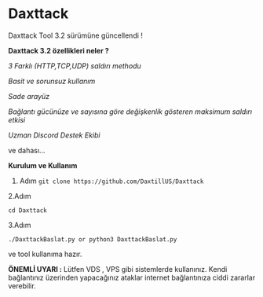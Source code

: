 # Daxttack

Daxttack Tool 3.2 sürümüne güncellendi !

**Daxttack 3.2 özellikleri neler ?**

*3 Farklı (HTTP,TCP,UDP) saldırı methodu*

*Basit ve sorunsuz kullanım*

*Sade arayüz*

*Bağlantı gücünüze ve sayısına göre değişkenlik gösteren maksimum saldırı etkisi*

*Uzman Discord Destek Ekibi*

ve dahası...

**Kurulum ve Kullanım**

 
1. Adım 
``git clone https://github.com/DaxtillUS/Daxttack ``

2.Adım

``cd Daxttack``

3.Adım

``./DaxttackBaslat.py or python3 DaxttackBaslat.py``

ve tool kullanıma hazır.

**ÖNEMLİ UYARI :** Lütfen VDS , VPS gibi sistemlerde kullanınız. Kendi bağlantınız üzerinden yapacağınız ataklar internet bağlantınıza ciddi zararlar verebilir.




